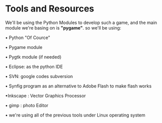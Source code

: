 # Tools and Resources #

We'll be using the Python Modules to develop such a game, and the main module we're basing on is **"pygame"**.
so we'll be using:

• Python "Of Cource"

• Pygame module

• Pygtk module (if needed)

• Eclipse: as the python IDE

• SVN: google codes subversion

• Synfig program as an alternative to Adobe Flash to make flash works

•Inkscape : Vector Graphics Processor

• gimp : photo Editor

• we're using all of the previous tools under Linux operating system